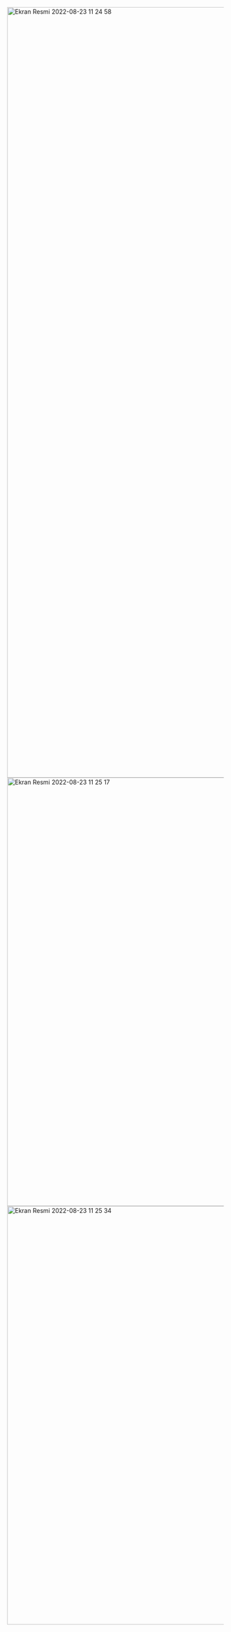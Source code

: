 <img width="1791" alt="Ekran Resmi 2022-08-23 11 24 58" src="https://user-images.githubusercontent.com/108274379/186110164-2892a717-1d93-4e0c-a039-f4a2f925ddc4.png">
<img width="996" alt="Ekran Resmi 2022-08-23 11 25 17" src="https://user-images.githubusercontent.com/108274379/186110176-84dd157d-5038-48f6-845e-121347d1921d.png">
<img width="973" alt="Ekran Resmi 2022-08-23 11 25 34" src="https://user-images.githubusercontent.com/108274379/186110185-ef2ccc9f-f9f3-4670-b01b-9be518097faa.png">

